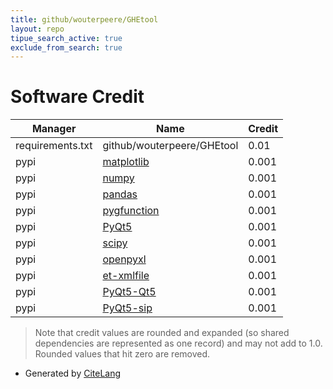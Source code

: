 ```yaml
---
title: github/wouterpeere/GHEtool
layout: repo
tipue_search_active: true
exclude_from_search: true
---
```

# Software Credit

|Manager|Name|Credit|
|-------|----|------|
|requirements.txt|github/wouterpeere/GHEtool|0.01|
|pypi|[matplotlib](https://matplotlib.org)|0.001|
|pypi|[numpy](https://www.numpy.org)|0.001|
|pypi|[pandas](https://pandas.pydata.org)|0.001|
|pypi|[pygfunction](https://github.com/MassimoCimmino/pygfunction)|0.001|
|pypi|[PyQt5](https://www.riverbankcomputing.com/software/pyqt/)|0.001|
|pypi|[scipy](https://www.scipy.org)|0.001|
|pypi|[openpyxl](https://openpyxl.readthedocs.io)|0.001|
|pypi|[et-xmlfile](https://foss.heptapod.net/openpyxl/et_xmlfile)|0.001|
|pypi|[PyQt5-Qt5](https://www.riverbankcomputing.com/software/pyqt/)|0.001|
|pypi|[PyQt5-sip](https://www.riverbankcomputing.com/software/sip/)|0.001|


> Note that credit values are rounded and expanded (so shared dependencies are represented as one record) and may not add to 1.0. Rounded values that hit zero are removed.


- Generated by [CiteLang](https://github.com/vsoch/citelang)
